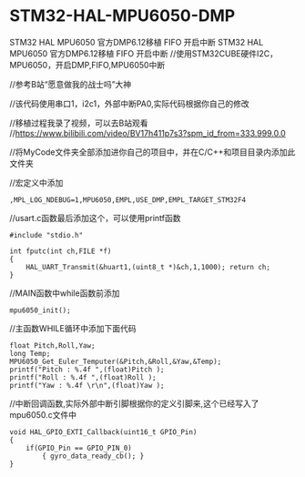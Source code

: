 # STM32-HAL-MPU6050-DMP
STM32 HAL MPU6050 官方DMP6.12移植 FIFO 开启中断
STM32 HAL MPU6050 官方DMP6.12移植 FIFO 开启中断 //使用STM32CUBE硬件I2C，MPU6050，开启DMP,FIFO,MPU6050中断

//参考B站“愿意做我的战士吗”大神

//该代码使用串口1，i2c1，外部中断PA0,实际代码根据你自己的修改

//移植过程我录了视频，可以去B站观看 //https://www.bilibili.com/video/BV17h411p7s3?spm_id_from=333.999.0.0

//将MyCode文件夹全部添加进你自己的项目中，并在C/C++和项目目录内添加此文件夹

//宏定义中添加 
```
,MPL_LOG_NDEBUG=1,MPU6050,EMPL,USE_DMP,EMPL_TARGET_STM32F4
```

//usart.c函数最后添加这个，可以使用printf函数

```
#include "stdio.h"

int fputc(int ch,FILE *f) 
{ 
    HAL_UART_Transmit(&huart1,(uint8_t *)&ch,1,1000); return ch; 
} 
```




//MAIN函数中while函数前添加 
```
mpu6050_init();
```

//主函数WHILE循环中添加下面代码 
```
float Pitch,Roll,Yaw;
long Temp; 
MPU6050_Get_Euler_Temputer(&Pitch,&Roll,&Yaw,&Temp);
printf("Pitch : %.4f ",(float)Pitch ); 
printf("Roll : %.4f ",(float)Roll ); 
printf("Yaw : %.4f \r\n",(float)Yaw ); 
```

//中断回调函数,实际外部中断引脚根据你的定义引脚来,这个已经写入了mpu6050.c文件中 
```
void HAL_GPIO_EXTI_Callback(uint16_t GPIO_Pin) 
{ 
    if(GPIO_Pin == GPIO_PIN_0)
        { gyro_data_ready_cb(); }
} 
```
